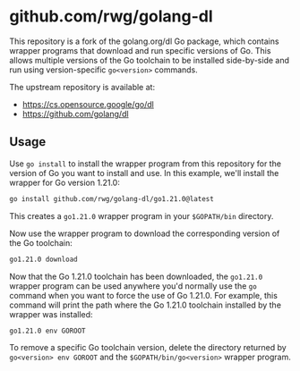 # github.com/rwg/golang-dl

This repository is a fork of the golang.org/dl Go package, which contains
wrapper programs that download and run specific versions of Go. This allows
multiple versions of the Go toolchain to be installed side-by-side and run
using version-specific `go<version>` commands.

The upstream repository is available at:

- https://cs.opensource.google/go/dl
- https://github.com/golang/dl

## Usage

Use `go install` to install the wrapper program from this repository for the
version of Go you want to install and use. In this example, we'll install the
wrapper for Go version 1.21.0:

```sh
go install github.com/rwg/golang-dl/go1.21.0@latest
```

This creates a `go1.21.0` wrapper program in your `$GOPATH/bin` directory.

Now use the wrapper program to download the corresponding version of the Go
toolchain:

```sh
go1.21.0 download
```

Now that the Go 1.21.0 toolchain has been downloaded, the `go1.21.0` wrapper
program can be used anywhere you'd normally use the `go` command when you want
to force the use of Go 1.21.0. For example, this command will print the path
where the Go 1.21.0 toolchain installed by the wrapper was installed:

```sh
go1.21.0 env GOROOT
```

To remove a specific Go toolchain version, delete the directory returned by
`go<version> env GOROOT` and the `$GOPATH/bin/go<version>` wrapper program.
